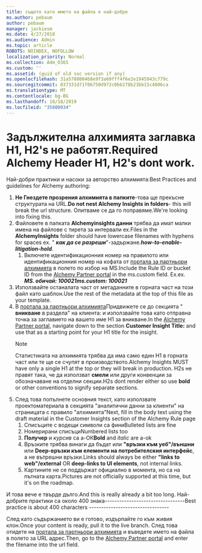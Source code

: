 ```yaml
---
title: същото като името на файла е най-добре
ms.author: pebaum
author: pebaum
manager: jackiesm
ms.date: 4/27/2018
ms.audience: Admin
ms.topic: article
ROBOTS: NOINDEX, NOFOLLOW
localization_priority: Normal
ms.collection: Adm_O365
ms.custom: ''
ms.assetid: (guid of old soc version if any)
ms.openlocfilehash: 31a578800468e9f3a69fff4f6e2e1945943c779c
ms.sourcegitcommit: 037331d71f06750d972c0b6278b23bb15c4806ca
ms.translationtype: MT
ms.contentlocale: bg-BG
ms.lasthandoff: 10/18/2019
ms.locfileid: "35800034"
---
```

# <a name="required-alchemy-header-h1-h2s-dont-work"></a><span data-ttu-id="c90cd-102">Задължителна алхимията заглавка H1, H2's не работят.</span><span class="sxs-lookup"><span data-stu-id="c90cd-102">Required Alchemy Header H1, H2's dont work.</span></span>
<span data-ttu-id="c90cd-103">Най-добри практики и насоки за авторство алхимията:</span><span class="sxs-lookup"><span data-stu-id="c90cd-103">Best Practices and guidelines for Alchemy authoring:</span></span>

1. <span data-ttu-id="c90cd-104">**Не Гнездете прозрения алхимията в папките**-това ще прекъсне структурата на URL.</span><span class="sxs-lookup"><span data-stu-id="c90cd-104">**Do not nest Alchemy Insights in folders**- this will break the url structure.</span></span> <span data-ttu-id="c90cd-105">Опитваме се да го поправяме.</span><span class="sxs-lookup"><span data-stu-id="c90cd-105">We're looking into fixing this.</span></span>
1. <span data-ttu-id="c90cd-106">Файловете в папката **Alchemyinsights данни** трябва да имат малки имена на файлове с тирета за интервали ex.</span><span class="sxs-lookup"><span data-stu-id="c90cd-106">Files in the **AlchemyInsights** folder should have lowercase filenames with hyphens for spaces ex.</span></span> <span data-ttu-id="c90cd-107">" ***как да се разреши***"-задържане.</span><span class="sxs-lookup"><span data-stu-id="c90cd-107">***how-to-enable-litigation-hold***.</span></span>
    1. <span data-ttu-id="c90cd-108">Включете идентификационния номер на правилото или идентификационния номер на кофата от [портала за партньори алхимията](https://alchemyportal.azurewebsites.net) в полето по избор на MS.</span><span class="sxs-lookup"><span data-stu-id="c90cd-108">Include the Rule ID or bucket ID from the [Alchemy Partner portal](https://alchemyportal.azurewebsites.net) in the ms.custom field.</span></span> <span data-ttu-id="c90cd-109">Ex.</span><span class="sxs-lookup"><span data-stu-id="c90cd-109">ex.</span></span> <span data-ttu-id="c90cd-110">***MS. обичай: 100021***</span><span class="sxs-lookup"><span data-stu-id="c90cd-110">***ms.custom: 100021***</span></span>
1. <span data-ttu-id="c90cd-111">Използвайте останалата част от метаданните в горната част на този файл като шаблон.</span><span class="sxs-lookup"><span data-stu-id="c90cd-111">Use the rest of the metadata at the top of this file as your template.</span></span>
1. <span data-ttu-id="c90cd-112">В [портала за партньори алхимията](https://alchemyportal.azurewebsites.net)Придвижете се до секцията " **вникване** в раздела" на клиента: и използвайте това като отправна точка за заглавието на вашето име H1 за вникване.</span><span class="sxs-lookup"><span data-stu-id="c90cd-112">In the [Alchemy Partner portal](https://alchemyportal.azurewebsites.net), navigate down to the section **Customer Insight Title:** and use that as a starting point for your H1 title for the insight.</span></span> 
    > [!NOTE]
    > <span data-ttu-id="c90cd-113">Статистиката на алхимията трябва да има само един H1 в горната част или те ще се счупят в производството.</span><span class="sxs-lookup"><span data-stu-id="c90cd-113">Alchemy Insights MUST have only a single H1 at the top or they will break in production.</span></span> <span data-ttu-id="c90cd-114">H2s не правят така, че да използват **смели** или други конвенции за обозначаване на отделни секции.</span><span class="sxs-lookup"><span data-stu-id="c90cd-114">H2s dont render either so use **bold** or other conventions to signify separate sections.</span></span>
1. <span data-ttu-id="c90cd-115">След това попълнете основния текст, като използвате проектоматериала в секцията "аналитични данни за клиенти" на страницата с правило "алхимията"</span><span class="sxs-lookup"><span data-stu-id="c90cd-115">Next, fill in the body text using the draft material in the Customer Insights section of the Alchemy Rule page</span></span>
    1. <span data-ttu-id="c90cd-116">Списъците с водещи символи са фини</span><span class="sxs-lookup"><span data-stu-id="c90cd-116">Bulleted lists are fine</span></span>
    1. <span data-ttu-id="c90cd-117">Номерирани списъци</span><span class="sxs-lookup"><span data-stu-id="c90cd-117">Numbered lists too</span></span>
    1. <span data-ttu-id="c90cd-118">**Получер** и *курсив* са а-ОК</span><span class="sxs-lookup"><span data-stu-id="c90cd-118">**Bold** and *italic* are a-ok</span></span>
    1. <span data-ttu-id="c90cd-119">Връзките трябва винаги да бъдат или **"връзки към уеб"/външни** или **Deep-връзки към елементи на потребителския интерфейс**, а не вътрешни връзки.</span><span class="sxs-lookup"><span data-stu-id="c90cd-119">Links should always be either **"links to web"/external** OR **deep-links to UI elements**, not internal links.</span></span>
    1. <span data-ttu-id="c90cd-120">Картините не се поддържат официално в момента, но са на пътната карта.</span><span class="sxs-lookup"><span data-stu-id="c90cd-120">Pictures are not officially supported at this time, but it's on the roadmap.</span></span>

<span data-ttu-id="c90cd-121">И това вече е твърде дълго.</span><span class="sxs-lookup"><span data-stu-id="c90cd-121">And this is really already a bit too long.</span></span> <span data-ttu-id="c90cd-122">Най-добрите практики са около 400 знака---------------------------------</span><span class="sxs-lookup"><span data-stu-id="c90cd-122">Best practice is about 400 characters ---------------------------------</span></span>

<span data-ttu-id="c90cd-123">След като съдържанието ви е готово, издърпайте го към живия клон.</span><span class="sxs-lookup"><span data-stu-id="c90cd-123">Once your content is ready, pull it to the live branch.</span></span> <span data-ttu-id="c90cd-124">След това отидете на [портала за партньори алхимията](https://alchemyportal.azurewebsites.net) и въведете името на файла в полето за URL адрес.</span><span class="sxs-lookup"><span data-stu-id="c90cd-124">Then, go to the [Alchemy Partner portal](https://alchemyportal.azurewebsites.net) and enter the filename into the url field.</span></span> 